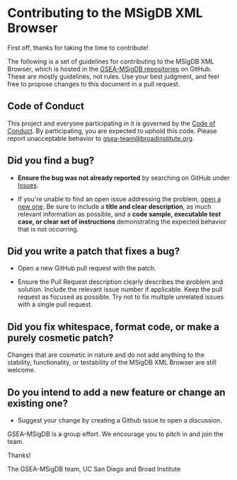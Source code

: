 # Contributing to the MSigDB XML Browser

First off, thanks for taking the time to contribute!

The following is a set of guidelines for contributing to the MSigDB XML Browser, which is hosted in the [GSEA-MSigDB repositories](https://github.com/GSEA-MSigDB) on GitHub. These are mostly guidelines, not rules. Use your best judgment, and feel free to propose changes to this document in a pull request.

## Code of Conduct

This project and everyone participating in it is governed by the [Code of Conduct](CODE_OF_CONDUCT.md). By participating, you are expected to uphold this code. Please report unacceptable behavior to [gsea-team@broadinstitute.org](mailto:gsea-team@broadinstitute.org).

## **Did you find a bug?**

* **Ensure the bug was not already reported** by searching on GitHub under [Issues](https://github.com/GSEA-MSigDB/msigdb-xml-browser/issues).

* If you're unable to find an open issue addressing the problem, [open a new one](https://github.com/GSEA-MSigDB/msigdb-xml-browser/issues/new). Be sure to include a **title and clear description**, as much relevant information as possible, and a **code sample, executable test case, or clear set of instructions** demonstrating the expected behavior that is not occurring.

## **Did you write a patch that fixes a bug?**

* Open a new GitHub pull request with the patch.

* Ensure the Pull Request description clearly describes the problem and solution. Include the relevant issue number if applicable.  Keep the pull request as focused as possible.  Try not to fix multiple unrelated issues with a single pull request.

## **Did you fix whitespace, format code, or make a purely cosmetic patch?**

Changes that are cosmetic in nature and do not add anything to the stability, functionality, or testability of the MSigDB XML Browser are still welcome.

## **Do you intend to add a new feature or change an existing one?**

* Suggest your change by creating a Github issue to open a discussion.

GSEA-MSigDB is a group effort. We encourage you to pitch in and join the team.

Thanks!

The GSEA-MSigDB team,
UC San Diego and Broad Institute
